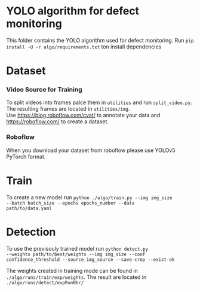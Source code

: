 # YOLO algorithm for defect monitoring

This folder contains the YOLO algorithm used for defect monitoring.
Run <code>pip install -U -r algo/requirements.txt</code> ton install dependencies

# Dataset
### Video Source for Training
To split videos into frames palce them in <code>utilities</code> and run <code>split_video.py</code>. The resulting frames are located in <code>utilities/img</code>.<br />
Use <url>https://blog.roboflow.com/cvat/</url> to annotate your data and <url>https://roboflow.com/</code> to create a dataset.
### Roboflow
When you download your dataset from roboflow please use YOLOv5 PyTorch format.

# Train

To create a new model run <code>python ./algo/train.py --img img_size --batch batch_size --epochs epochs_number --data path/to/data.yaml</code>

# Detection

To use the previsouly trained model run <code>python detect.py --weights path/to/best/weights --img img_size --conf confidence_threshold --source img_source --save-crop --exist-ok</code> <br />

The weights created in training mode can be found in <code>./algo/runs/train/exp/weights</code>. The result are located in <code>./algo/runs/detect/expRunNbr/</code>